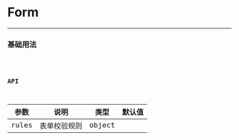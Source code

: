 # Form

---

### 基础用法

<code hideActions='["CSB","EXTERNAL"]' src="./basic.tsx" />

### API

| 参数  | 说明         | 类型   | 默认值 |
| ----- | ------------ | ------ | ------ |
| rules | 表单校验规则 | object |        |
